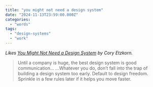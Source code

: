 ```yaml
---
title: "you might not need a design system"
date: "2024-11-13T23:59:00.000Z"
categories: 
  - "words"
tags: 
  - "design-systems"
  - "work"
---
```


_Likes [You Might Not Need a Design System](https://www.coryetzkorn.com/blog/you-might-not-need-a-design-system) by Cory Etzkorn._

> Until a company is huge, the best design system is good communication... ...Whatever you do, don’t fall into the trap of building a design system too early. Default to design freedom. Sprinkle in a few rules later if it helps you move faster.
